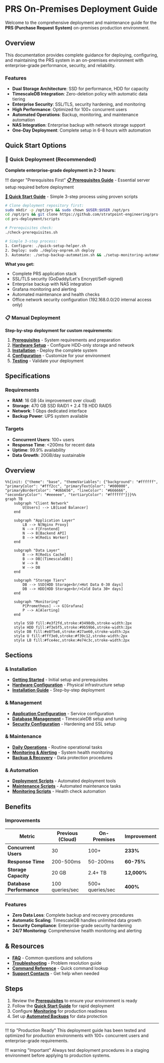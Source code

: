 # PRS On-Premises Deployment Guide

Welcome to the comprehensive deployment and maintenance guide for the **PRS (Purchase Request System)** on-premises production environment.

## Overview

This documentation provides complete guidance for deploying, configuring, and maintaining the PRS system in an on-premises environment with enterprise-grade performance, security, and reliability.

### Features

- **Dual Storage Architecture**: SSD for performance, HDD for capacity
- **TimescaleDB Integration**: Zero-deletion policy with automatic data tiering
- **Enterprise Security**: SSL/TLS, security hardening, and monitoring
- **High Performance**: Optimized for 100+ concurrent users
- **Automated Operations**: Backup, monitoring, and maintenance automation
- **NAS Integration**: Enterprise backup with network storage support
- **One-Day Deployment**: Complete setup in 6-8 hours with automation

## Quick Start Options

### 🚀 Quick Deployment (Recommended)

**Complete enterprise-grade deployment in 2-3 hours:**

!!! danger "Prerequisites First"
    **[📋 Prerequisites Guide](getting-started/prerequisites.md)** - Essential server setup required before deployment

**[📖 Quick Start Guide](getting-started/quick-start.md)** - Simple 3-step process using proven scripts

```bash
# Clone deployment repository first:
sudo mkdir -p /opt/prs && sudo chown $USER:$USER /opt/prs
cd /opt/prs && git clone https://github.com/stratpoint-engineering/prs-deployment.git
cd prs-deployment/scripts

# Prerequisites check:
./check-prerequisites.sh

# Simple 3-step process:
1. Configure: ./quick-setup-helper.sh
2. Deploy: sudo ./deploy-onprem.sh deploy
3. Automate: ./setup-backup-automation.sh && ./setup-monitoring-automation.sh
```

**What you get:**
- Complete PRS application stack
- SSL/TLS security (GoDaddy/Let's Encrypt/Self-signed)
- Enterprise backup with NAS integration
- Grafana monitoring and alerting
- Automated maintenance and health checks
- Office network security configuration (192.168.0.0/20 internal access only)

### 📋 Manual Deployment

**Step-by-step deployment for custom requirements:**

1. **[Prerequisites](getting-started/prerequisites.md)** - System requirements and preparation
2. **[Hardware Setup](hardware/requirements.md)** - Configure HDD-only storage and network
3. **[Installation](installation/environment.md)** - Deploy the complete system
4. **[Configuration](configuration/application.md)** - Customize for your environment
5. **[Testing](deployment/testing.md)** - Validate your deployment

## Specifications

### Requirements
- **RAM**: 16 GB (4x improvement over cloud)
- **Storage**: 470 GB SSD RAID1 + 2.4 TB HDD RAID5
- **Network**: 1 Gbps dedicated interface
- **Backup Power**: UPS system available

### Targets
- **Concurrent Users**: 100+ users
- **Response Time**: <200ms for recent data
- **Uptime**: 99.9% availability
- **Data Growth**: 20GB/day sustainable

## Overview

```mermaid
%%{init: {"theme": "base", "themeVariables": {"background": "#ffffff", "primaryColor": "#fff2cc", "primaryTextColor": "#000000", "primaryBorderColor": "#d6b656", "lineColor": "#666666", "secondaryColor": "#eeeeee", "tertiaryColor": "#ffffff"}}}%%
graph TB
    subgraph "Client Network"
        U[Users] --> LB[Load Balancer]
    end

    subgraph "Application Layer"
        LB --> N[Nginx Proxy]
        N --> F[Frontend]
        N --> B[Backend API]
        B --> W[Redis Worker]
    end

    subgraph "Data Layer"
        B --> R[Redis Cache]
        B --> DB[(TimescaleDB)]
        W --> R
        W --> DB
    end

    subgraph "Storage Tiers"
        DB --> SSD[HDD Storage<br/>Hot Data 0-30 days]
        DB --> HDD[HDD Storage<br/>Cold Data 30+ days]
    end

    subgraph "Monitoring"
        P[Prometheus] --> G[Grafana]
        P --> A[Alerting]
    end

    style SSD fill:#e3f2fd,stroke:#3498db,stroke-width:2px
    style HDD fill:#f3e5f5,stroke:#9b59b6,stroke-width:2px
    style DB fill:#e8f5e8,stroke:#27ae60,stroke-width:2px
    style U fill:#fff3e0,stroke:#f39c12,stroke-width:2px
    style LB fill:#fce4ec,stroke:#e74c3c,stroke-width:2px
```

## Sections

### & Installation
- **[Getting Started](getting-started/overview.md)** - Initial setup and prerequisites
- **[Hardware Configuration](hardware/requirements.md)** - Physical infrastructure setup
- **[Installation Guide](installation/environment.md)** - Step-by-step deployment

### & Management
- **[Application Configuration](configuration/application.md)** - Service configuration
- **[Database Management](database/timescaledb.md)** - TimescaleDB setup and tuning
- **[Security Configuration](configuration/security.md)** - Hardening and SSL setup

### & Maintenance
- **[Daily Operations](operations/daily.md)** - Routine operational tasks
- **[Monitoring & Alerting](operations/monitoring.md)** - System health monitoring
- **[Backup & Recovery](operations/backup.md)** - Data protection procedures

### & Automation
- **[Deployment Scripts](scripts/deployment.md)** - Automated deployment tools
- **[Maintenance Scripts](scripts/maintenance.md)** - Automated maintenance tasks
- **[Monitoring Scripts](scripts/monitoring.md)** - Health check automation

## Benefits

### Improvements
| Metric | Previous (Cloud) | On-Premises | Improvement |
|--------|------------------|-------------|-------------|
| **Concurrent Users** | 30 | 100+ | **233%** |
| **Response Time** | 200-500ms | 50-200ms | **60-75%** |
| **Storage Capacity** | 20 GB | 2.4+ TB | **12,000%** |
| **Database Performance** | 100 queries/sec | 500+ queries/sec | **400%** |

### Features
- **Zero Data Loss**: Complete backup and recovery procedures
- **Automatic Scaling**: TimescaleDB handles unlimited data growth
- **Security Compliance**: Enterprise-grade security hardening
- **24/7 Monitoring**: Comprehensive health monitoring and alerting

## & Resources

- **[FAQ](appendix/faq.md)** - Common questions and solutions
- **[Troubleshooting](deployment/troubleshooting.md)** - Problem resolution guide
- **[Command Reference](reference/commands.md)** - Quick command lookup
- **[Support Contacts](appendix/support.md)** - Get help when needed

## Steps

1. Review the **[Prerequisites](getting-started/prerequisites.md)** to ensure your environment is ready
2. Follow the **[Quick Start Guide](getting-started/quick-start.md)** for rapid deployment
3. Configure **[Monitoring](configuration/monitoring.md)** for production readiness
4. Set up **[Automated Backups](operations/backup.md)** for data protection

---

!!! tip "Production Ready"
    This deployment guide has been tested and optimized for production environments with 100+ concurrent users and enterprise-grade requirements.

!!! warning "Important"
    Always test deployment procedures in a staging environment before applying to production systems.
